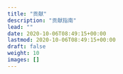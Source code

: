 ```yaml
---
title: "贡献"
description: "贡献指南"
lead: ""
date: 2020-10-06T08:49:15+00:00
lastmod: 2020-10-06T08:49:15+00:00
draft: false
weight: 10
images: []
---
```

